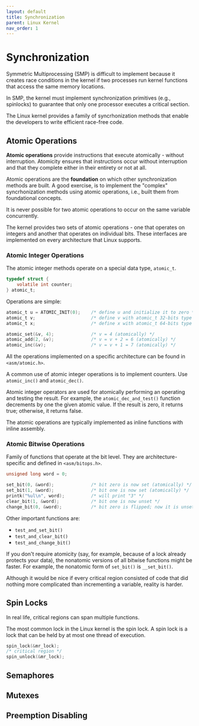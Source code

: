 ```yaml
---
layout: default
title: Synchronization
parent: Linux Kernel
nav_order: 1
---
```


# Synchronization

Symmetric Multiprocessing (SMP) is difficult to implement because it creates race conditions in the kernel if two processes run kernel functions that access the same memory locations.

In SMP, the kernel must implement synchronization primitives (e.g., spinlocks) to guarantee that only one processor executes a critical section.

The Linux kernel provides a family of syncrhonization methods that enable the
developers to write efficient race-free code.

## Atomic Operations

**Atomic operations** provide instructions that execute atomically - without interruption. Atomicity ensures that instructions occur without interruption and
that they complete either in their entirety or not at all.

Atomic operations are the **foundation** on which other synchronization methods are built. A good exercise, is to implement the "complex" syncrhonization methods using atomic operations, i.e., built them from foundational concepts.

It is never possible for two atomic operations to occur on the same variable concurrently.

The kernel provides two sets of atomic operations - one that operates on integers
and another that operates on individual bits. These interfaces are implemented
on every architecture that Linux supports.

### Atomic Integer Operations

The atomic integer methods operate on a special data type, `atomic_t`.

```c
typedef struct {
    volatile int counter;
} atomic_t;
```

Operations are simple:

```c
atomic_t u = ATOMIC_INIT(0);    /* define u and initialize it to zero */
atomic_t v;                     /* define v with atomic_t 32-bits type */
atomic_t x;                     /* define x with atomic_t 64-bits type */

atomic_set(&v, 4);              /* v = 4 (atomically) */ 
atomic_add(2, &v);              /* v = v + 2 = 6 (atomically) */
atomic_inc(&v);                 /* v = v + 1 = 7 (atomically) */
```

All the operations implemented on a specific architecture can be found in `<asm/atomic.h>`.

A common use of atomic integer operations is to implement counters. Use `atomic_inc()` and `atomic_dec()`.

Atomic integer operators are used for atomically performing an operating and testing the result. For example, the `atomic_dec_and_test()` function decrements by one the
given atomic value. If the result is zero, it returns true; otherwise, it returns false.

The atomic operations are typically implemented as inline functions with inline assembly.

### Atomic Bitwise Operations

Family of functions that operate at the bit level. They are architecture-specific and defined in `<asm/bitops.h>`.

```c
unsigned long word = 0;

set_bit(0, &word);              /* bit zero is now set (atomically) */
set_bit(1, &word);              /* bit one is now set (atomically) */
printk("%ul\n", word);          /* will print "3" */
clear_bit(1, &word);            /* bit one is now unset */
change_bit(0, &word);           /* bit zero is flipped; now it is unset (atomically) */
```

Other important functions are:

* `test_and_set_bit()`
* `test_and_clear_bit()`
* `test_and_change_bit()`

If you don't require atomicity (say, for example, because of a lock already protects
your data), the nonatomic versions of all bitwise functions might be faster. For
example, the nonatomic form of `set_bit()` is `__set_bit()`.

Although it would be nice if every critical region consisted of code that did nothing
more complicated than incrementing a variable, reality is harder.

## Spin Locks

In real life, critical regions can span multiple functions.

The most common lock in the Linux kernel is the spin lock. A spin lock is a lock that
can be held by at most one thread of execution.

```c
spin_lock(&mr_lock);
/* critical region */
spin_unlock(&mr_lock);
```

## Semaphores

## Mutexes

## Preemption Disabling
